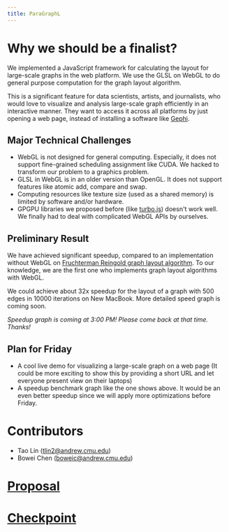 ```yaml
---
title: ParaGraphL
---
```

# Why we should be a finalist?

We implemented a JavaScript framework for calculating the layout for large-scale graphs in the web platform. We use the GLSL on WebGL to do general purpose computation for the graph layout algorithm.

This is a significant feature for data scientists, artists, and journalists, who would love to visualize and analysis large-scale graph efficiently in an interactive manner. They want to access it across all platforms by just opening a web page, instead of installing a software like [Gephi](https://gephi.org/).

## Major Technical Challenges
- WebGL is not designed for general computing. Especially, it does not support fine-grained scheduling assignment like CUDA. We hacked to transform our problem to a graphics problem.
- GLSL in WebGL is in an older version than OpenGL. It does not support features like atomic add, compare and swap.
- Computing resources like texture size (used as a shared memory) is limited by software and/or hardware.
- GPGPU libraries we proposed before (like [turbo.js](https://turbo.github.io/)) doesn't work well. We finally had to deal with complicated WebGL APIs by ourselves.

## Preliminary Result
We have achieved significant speedup, compared to an implementation without WebGL on [Fruchterman Reingold graph layout algorithm](https://github.com/gephi/gephi/wiki/Fruchterman-Reingold). To our knowledge, we are the first one who implements graph layout algorithms with WebGL.

We could achieve about 32x speedup for the layout of a graph with 500 edges in 10000 iterations on New MacBook. More detailed speed graph is coming soon.

*Speedup graph is coming at 3:00 PM! Please come back at that time. Thanks!*

## Plan for Friday
- A cool live demo for visualizing a large-scale graph on a web page (It could be more exciting to show this by providing a short URL and let everyone present view on their laptops)
- A speedup benchmark graph like the one shows above. It would be an even better speedup since we will apply more optimizations before Friday.

# Contributors
- Tao Lin (<tlin2@andrew.cmu.edu>)
- Bowei Chen (<boweic@andrew.cmu.edu>)

# [Proposal](https://nblintao.github.io/ParaGraphL/proposal)

# [Checkpoint](https://nblintao.github.io/ParaGraphL/checkpoint)